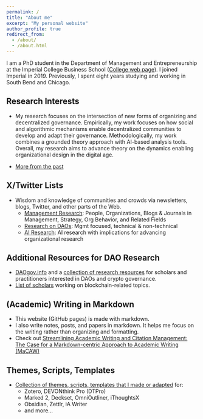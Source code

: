 ```yaml
---
permalink: /
title: "About me"
excerpt: "My personal website"
author_profile: true
redirect_from:
  - /about/
  - /about.html
---
```




I am a PhD student in the Department of Management and Entrepreneurship at the Imperial College Business School ([College web page](https://www.imperial.ac.uk/people/xule.lin)). I joined Imperial in 2019. Previously, I spent eight years studying and working in South Bend and Chicago.

##  Research Interests 

  * My research focuses on the intersection of new forms of organizing and decentralized governance. Empirically, my work focuses on how social and algorithmic mechanisms enable decentralized communities to develop and adapt their governance. Methodologically, my work combines a grounded theory approach with AI-based analysis tools. Overall, my research aims to advance theory on the dynamics enabling organizational design in the digital age.

  * [More from the past](https://linxule.com/posts/2020/05/so-what-are-you-studying/)


## X/Twitter Lists

- Wisdom and knowledge of communities and crowds via newsletters, blogs, Twitter, and other parts of the Web.
  - [Management Research](https://twitter.com/i/lists/1186983495517773825): People, Organizations, Blogs & Journals in Management, Strategy, Org Behavior, and Related Fields
  - [Research on DAOs](https://twitter.com/i/lists/1176535611269898240): Mgmt focused, technical & non-technical
  - [AI Research](https://twitter.com/i/lists/1761815451116413191): AI research with implications for advancing organizational research

## Additional Resources for DAO Research

- [DAOgov.info](https://www.daogov.info) and a [collection of research resources](https://daogov.info/resource_list) for scholars and practitioners interested in DAOs and crypto governance.
- [List of scholars](https://daogov.info/blockchain-scholars) working on blockchain-related topics.



## (Academic) Writing in Markdown
- This website (GitHub pages) is made with markdown.
- I also write notes, posts, and papers in markdown. It helps me focus on the writing rather than organizing and formatting.
- Check out [Streamlining Academic Writing and Citation Management: The Case for a Markdown-centric Approach to Academic Writing (MaCAW)](https://linxule.com/projects/macaw/)


## Themes, Scripts, Templates 

* [Collection of themes, scripts, templates that I made or adapted](https://github.com/linxule/themes) for:
  * Zotero, DEVONthink Pro (DTPro)
  * Marked 2, Deckset, OmniOutliner, iThoughtsX
  * Obsidian, Zettlr, iA Writer
  * and more...

